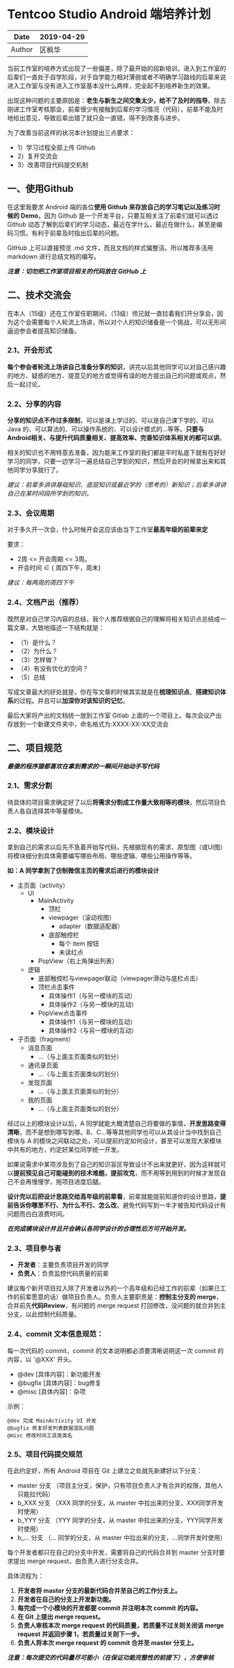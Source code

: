 # Tentcoo Studio Android 端培养计划

|Date|2019-04-29|
|-|-|
|Author|区枫华|

当前工作室的培养方式出现了一些偏差，除了最开始的招新培训，进入到工作室的后辈们一直处于自学阶段，对于自学能力相对薄弱或者不明确学习路线的后辈来说进入工作室与没有进入工作室基本没什么两样，完全起不到培养新生的效果。

出现这种问题的主要原因是：**老生与新生之间交集太少，给不了及时的指导**。除去刚进工作室考核那会，前辈很少有接触到后辈的学习情况（代码），前辈不能及时地给出意见，导致后辈出错了就只会一直错，得不到改善与进步。

为了改善当前这样的状况本计划提出三点要求：
* 1）学习过程全部上传 Github
* 2）复开交流会
* 3）改善项目代码提交机制

## 一、使用Github

在这里我要求 Android 端的各位**使用 Github 来存放自己的学习笔记以及练习时候的 Demo**。因为 Github 是一个开发平台，只要互相关注了前辈们就可以透过 Github 动态了解到后辈们的学习动态，最近在学什么，最近在做什么，甚至是编码习惯。有利于前辈及时指出后辈的问题。

GitHub 上可以直接预览 .md 文件，而且文档的样式偏整洁。所以推荐多活用 markdown 进行总结文档的编写。

***注意：切勿把工作室项目相关的代码放在 GitHub 上***

## 二、技术交流会

在本人（15级）还在工作室任职期间，（13级）师兄就一直拉着我们开分享会，因为这个会需要每个人轮流上场讲，所以对个人的知识储备是一个挑战，可以无形间逼迫参会者提高知识储备。

### 2.1、开会形式

**每个参会者轮流上场讲自己准备分享的知识**，讲完以后其他同学可以对自己感兴趣的地方、疑惑的地方、提意见的地方或觉得有误的地方提出自己的问题或观点，然后一起讨论。

### 2.2、分享的内容

**分享的知识点不作过多限制**，可以是课上学过的、可以是自己课下学的、可以 Java 的、可以算法的、可以操作系统的、可以设计模式的...等等。**只要与Android相关、与提升代码质量相关、提高效率、完善知识体系相关的都可以讲**。

相关的知识也不用特意去准备，因为能来工作室的我们都是平时私底下就有在好好学习的同学，只要一边学习一遍总结自己学到的知识，然后开会的时候拿出来和其他同学分享就行了。

*建议：前辈多讲讲基础知识、底层知识或最近学的（思考的）新知识；后辈多讲讲自己在某时间段所学到的知识。*

### 2.3、会议周期

对于多久开一次会，什么时候开会这应该由当下工作室**最高年级的前辈来定**

要求：

* 2周 <= 开会周期 <= 3周。
* 开会时间 ∈ { 周四下午，周末}

*建议：每两周的周四下午*

### 2.4、文档产出（推荐）

既然是对自己学习内容的总结，我个人推荐根据自己的理解将相关知识点总结成一篇文章，大致地描述一下结构就是：

* （1）是什么？
* （2）为什么？
* （3）怎样做？
* （4）有没有优化的空间？
* （5）总结

写成文章最大的好处就是，你在写文章的时候其实就是在**梳理知识点**、**搭建知识体系**的过程。并且可以**加深你对该知识的记忆**。

最后大家将产出的文档统一放到工作室 Gitlab 上面的一个项目上。每次会议产出存放到一个新建文件夹中，命名格式为:XXXX-XX-XX交流会

## 二、项目规范

***最傻的程序猿都喜欢在拿到需求的一瞬间开始动手写代码***

### 2.1、需求分割

待具体的项目需求确定好了以后**将需求分割成工作量大致相等的模块**，然后项目负责人各自选择其中等量模块。

### 2.2、模块设计

拿到自己的需求以后先不急着开始写代码，先根据现有的需求、原型图（或UI图）将模块细分到具体需要编写哪些布局、哪些逻辑、哪些公用操作等等。

**如：A 同学拿到了仿制微信主页的需求后进行的模块设计**

* 主页面（activity）
    * UI
        * MainActivity
            * 顶栏
            * viewpager（滚动视图）
                * adapter（数据适配器）
            * 底部触控栏
                * 每个 item 按钮
                * 未读红点
        * PopView（右上角弹出列表）
    * 逻辑
        * 底部触控栏与viewpager联动（viewpager滑动与底栏点击）
        * 顶栏点击事件
            * 具体操作1（与另一模块的互动）
            * 具体操作2（与另一模块的互动）
        * PopView点击事件 
            * 具体操作1（与另一模块的互动）
            * 具体操作2（与另一模块的互动）
* 子页面（fragment）
    * 消息页面
        * ...（与上面主页面类似的划分）
    * 通讯录页面
         * ...（与上面主页面类似的划分）
    * 发现页面
         * ...（与上面主页面类似的划分）
    * 我的页面
         * ...（与上面主页面类似的划分）

经过以上的模块设计以后，A 同学就能大概清楚自己将要做的事情，**开发思路变得清晰**，而不是想到哪写到哪。B、C...等等其他同学也可以从其设计当中找到自己模块与 A 的模块之间联动之处，可以提前约定如何设计，甚至可以发现大家模块中共有的地方，约定好某位同学统一开发。

如果说需求中某项涉及到了自己的知识盲区导致设计不出来就更好，因为这样就可以**提前预见自己可能碰到的技术难题，提前攻克**，而不用等到用到的时候才发现自己不会再慢慢学，拖项目进度后腿。

**设计完以后把设计思路交给高年级的前辈看**，前辈就能提前知道你的设计思路，**提前告诉你哪里不行、为什么不行、怎么改**。避免代码写到一半才被告知代码设计有问题而白白浪费时间。

***在完成模块设计并且开会确认各同学设计的合理性后方可开始开发。***

### 2.3、项目参与者

* **开发者**：主要负责项目开发的同学
* **负责人**：负责监控代码质量的前辈

建议每个新开项目拉入除了开发者以外的一个高年级和已经工作的前辈（如果已工作的前辈愿意的话）做项目负责人。负责人主要职责是：**控制主分支的 merge**，合并前先**代码Review**，有问题的 merge request 打回修改，没问题的就合并到主分支，以此控制代码质量。

### 2.4、commit 文本信息规范：

每一次代码的 commit，commit 的文本说明都必须要清晰说明这一次 commit 的内容，以 '@XXX' 开头。

* @dev [具体内容]：新功能开发
* @bugfix [具体内容]：bug修复
* @misc [具体内容]：杂项

示例：

```
@dev 完成 MainActivity UI 开发
@bugfix 修复好友列表数据混乱问题
@misc 修改时间工具类类名
```

### 2.5、项目代码提交规范

在此约定好，所有 Android 项目在 Git 上建立之处就先新建好以下分支：

* master 分支 （项目主分支，保护，只有项目负责人才有合并的权限，其他人只能拉代码）
* b_XXX 分支 （XXX 同学的分支，从 master 中拉出来的分支，XXX同学开发时使用）
* b_YYY 分支 （YYY 同学的分支，从 master 中拉出来的分支，YYY同学开发时使用）
* b_... 分支 （... 同学的分支，从 master 中拉出来的分支，...同学开发时使用）

每个开发者都只在自己的分支中开发，需要将自己的代码合并到 master 分支时要求提出 merge request，由负责人进行分支合并。

具体流程为：

1. **开发者将 master 分支的最新代码合并至自己的工作分支上。**
2. **开发者在自己的分支上开发新功能。**
3. **每完成一个小模块的开发都要 commit 并注明本次 commit 的内容。**
4. **在 Git 上提出 merge request。**
5. **负责人审核本次 merge request 的代码质量，若质量不过关则关闭该 merge request 并返回步骤 1，若质量过关则下一步。**
6. **负责人将本次 merge request 的 commit 合并至 master 分支上。**

***注意：每次提交的代码量尽可能小（在保证功能完整性的前提下），方便审核***

